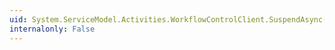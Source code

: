 ```yaml
---
uid: System.ServiceModel.Activities.WorkflowControlClient.SuspendAsync(System.Guid,System.String,System.Object)
internalonly: False
---
```


